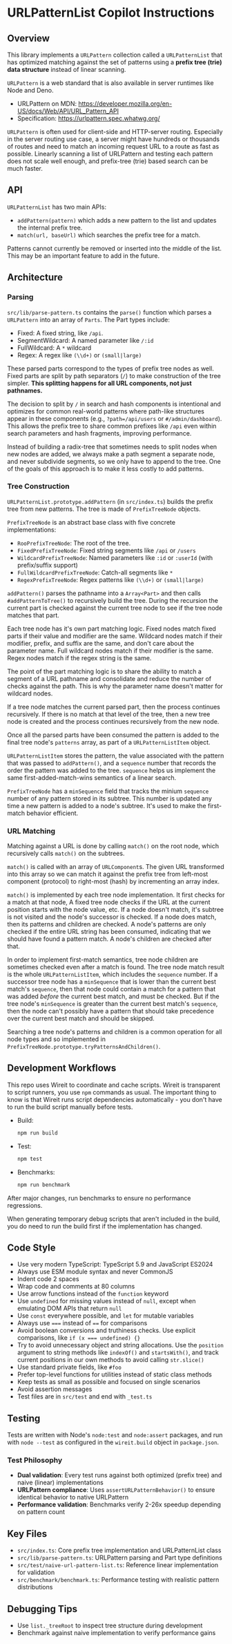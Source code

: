 
# URLPatternList Copilot Instructions

## Overview

This library implements a `URLPattern` collection called a `URLPatternList` that
has optimized matching against the set of patterns using a **prefix tree (trie)
data structure** instead of linear scanning.

`URLPattern` is a web standard that is also available in server runtimes like
Node and Deno.
- URLPattern on MDN:
  https://developer.mozilla.org/en-US/docs/Web/API/URL_Pattern_API
- Specification: https://urlpattern.spec.whatwg.org/

`URLPattern` is often used for client-side and HTTP-server routing. Especially
in the server routing use case, a server might have hundreds or thousands of
routes and need to match an incoming request URL to a route as fast as possible.
Linearly scanning a list of URLPattern and testing each pattern does not scale
well enough, and prefix-tree (trie) based search can be much faster.

## API

`URLPatternList` has two main APIs:
- `addPattern(pattern)` which adds a new pattern to the list and updates the
  internal prefix tree.
- `match(url, baseUrl)` which searches the prefix tree for a match.

Patterns cannot currently be removed or inserted into the middle of the list.
This may be an important feature to add in the future.

## Architecture

### Parsing

`src/lib/parse-pattern.ts` contains the `parse()` function which parses a
`URLPattern` into an array of `Parts`. The Part types include:
- Fixed: A fixed string, like `/api`.
- SegmentWildcard: A named parameter like `/:id`
- FullWildcard: A `*` wildcard
- Regex: A regex like `(\\d+)` or `(small|large)`

These parsed parts correspond to the types of prefix tree nodes as well. Fixed
parts are split by path separators (`/`) to make construction of the tree
simpler. **This splitting happens for all URL components, not just pathnames.**

The decision to split by `/` in search and hash components is intentional and
optimizes for common real-world patterns where path-like structures appear in
these components (e.g., `?path=/api/users` or `#/admin/dashboard`). This allows
the prefix tree to share common prefixes like `/api` even within search
parameters and hash fragments, improving performance.

Instead of building a radix-tree that sometimes needs to split nodes when new
nodes are added, we always make a path segment a separate node, and never
subdivide segments, so we only have to append to the tree. One of the goals of
this approach is to make it less costly to add patterns.

### Tree Construction

`URLPatternList.prototype.addPattern` (in `src/index.ts`) builds the prefix tree
from new patterns. The tree is made of `PrefixTreeNode` objects.

`PrefixTreeNode` is an abstract base class with five concrete implementations:
- `RooPrefixTreeNode`: The root of the tree.
- `FixedPrefixTreeNode`: Fixed string segments like `/api` or `/users`
- `WildcardPrefixTreeNode`: Named parameters like `:id` or `:userId` (with
  prefix/suffix support)
- `FullWildcardPrefixTreeNode`: Catch-all segments like `*`
- `RegexPrefixTreeNode`: Regex patterns like `(\\d+)` or `(small|large)`

`addPattern()` parses the pathname into a `Array<Part>` and then calls
`#addPatternToTree()` to recursively build the tree. During the recursion the
current part is checked against the current tree node to see if the tree node
matches that part.

Each tree node has it's own part matching logic. Fixed nodes match fixed parts
if their value and modifier are the same. Wildcard nodes match if their
modifier, prefix, and suffix are the same, and don't care about the parameter
name. Full wildcard nodes match if their modifier is the same. Regex nodes match
if the regex string is the same.

The point of the part matching logic is to share the ability to match a segment
of a URL pathname and consolidate and reduce the number of checks against the
path. This is why the parameter name doesn't matter for wildcard nodes.

If a tree node matches the current parsed part, then the process continues
recursively. If there is no match at that level of the tree, then a new tree
node is created and the process continues recursively from the new node.

Once all the parsed parts have been consumed the pattern is added to the final
tree node's `patterns` array, as part of a `URLPatternListItem` object.

`URLPatternListItem` stores the pattern, the value associated with the pattern
that was passed to `addPattern()`, and a `sequence` number that records the
order the pattern was added to the tree. `sequence` helps us implement the same
first-added-match-wins semantics of a linear search.

`PrefixTreeNode` has a `minSequence` field that tracks the minium `sequence`
number of any pattern stored in its subtree. This number is updated any time a
new pattern is added to a node's subtree. It's used to make the first-match
behavior efficient.

### URL Matching

Matching against a URL is done by calling `match()` on the root node, which
recursively calls `match()` on the subtrees.

`match()` is called with an array of `URLComponent`s. The given URL transformed
into this array so we can match it against the prefix tree from left-most
component (protocol) to right-most (hash) by incrementing an array index.

`match()` is implemented by each tree node implementation. It first checks for a
match at that node, A fixed tree node checks if the URL at the current
position starts with the node value, etc. If a node doesn't match, it's subtree
is not visited and the node's successor is checked. If a node does match, then
its patterns and children are checked. A node's patterns are only checked if the
entire URL string has been consumed, indicating that we should have found a
pattern match. A node's children are checked after that.

In order to implement first-match semantics, tree node children are sometimes
checked even after a match is found. The tree node match result is the whole
`URLPatternListItem`, which includes the `sequence` number. If a successor tree
node has a `minSequence` that is lower than the current best match's `sequence`,
then that node could contain a match for a pattern that was added _before_ the
current best match, and must be checked. But if the tree node's `minSequence` is
greater than the current best match's `sequence`, then the node can't possibly
have a pattern that should take precedence over the current best match and
should be skipped.

Searching a tree node's patterns and children is a common operation for all node
types and so implemented in `PrefixTreeNode.prototype.tryPatternsAndChildren()`.

## Development Workflows

This repo uses Wireit to coordinate and cache scripts. Wireit is transparent to
script runners, you use `npm` commands as usual. The important thing to know is
that Wireit runs script dependencies automatically - you don't have to run the
build script manually before tests.

* Build:
  ```bash
  npm run build
  ```
* Test:
  ```sh
  npm test
  ```
* Benchmarks:
  ```sh
  npm run benchmark
  ```

After major changes, run benchmarks to ensure no performance regressions.

When generating temporary debug scripts that aren't included in the build, you
do need to run the build first if the implementation has changed.

## Code Style

- Use very modern TypeScript: TypeScript 5.9 and JavaScript ES2024
- Always use ESM module syntax and never CommonJS
- Indent code 2 spaces
- Wrap code and comments at 80 columns
- Use arrow functions instead of the `function` keyword
- Use `undefined` for missing values instead of `null`, except when emulating
  DOM APIs that return `null`
- Use `const` everywhere possible, and `let` for mutable variables
- Always use `===` instead of `==` for comparisons
- Avoid boolean conversions and truthiness checks. Use explicit comparisons,
  like `if (x === undefined) {}`
- Try to avoid unnecessary object and string allocations. Use the `position`
  argument to string methods like `indexOf()` and `startsWith()`, and track
  current positions in our own methods to avoid calling `str.slice()`
- Use standard private fields, like `#foo`
- Prefer top-level functions for utilities instead of static class methods
- Keep tests as small as possible and focused on single scenarios
- Avoid assertion messages
- Test files are in `src/test` and end with `_test.ts`

## Testing

Tests are written with Node's `node:test` and `node:assert` packages, and run
with `node --test` as configured in the `wireit.build` object in `package.json`.

### Test Philosophy

- **Dual validation**: Every test runs against both optimized (prefix tree) and
  naive (linear) implementations
- **URLPattern compliance**: Uses `assertURLPatternBehavior()` to ensure
  identical behavior to native URLPattern
- **Performance validation**: Benchmarks verify 2-26x speedup depending on
  pattern count

## Key Files
- `src/index.ts`: Core prefix tree implementation and URLPatternList class
- `src/lib/parse-pattern.ts`: URLPattern parsing and Part type definitions  
- `src/test/naive-url-pattern-list.ts`: Reference linear implementation for
  validation
- `src/benchmark/benchmark.ts`: Performance testing with realistic pattern
  distributions

## Debugging Tips
- Use `list._treeRoot` to inspect tree structure during development
- Benchmark against naive implementation to verify performance gains
